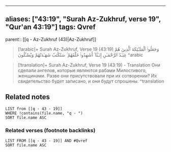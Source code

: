 
---
aliases: ["43:19", "Surah Az-Zukhruf, verse 19", "Qur'an 43:19"]
tags: Qvref
---

parent:: [[q - Az-Zukhruf (43)|Az-Zukhruf]]

> [!arabic]+ Surah Az-Zukhruf, Verse 19 (43:19)
> <span class="quran-arabic">وَجَعَلُوا۟ ٱلْمَلَـٰٓئِكَةَ ٱلَّذِينَ هُمْ عِبَـٰدُ ٱلرَّحْمَـٰنِ إِنَـٰثًا ۚ أَشَهِدُوا۟ خَلْقَهُمْ ۚ سَتُكْتَبُ شَهَـٰدَتُهُمْ وَيُسْـَٔلُونَ</span>
^arabic

> [!translation]+ Surah Az-Zukhruf, Verse 19 (43:19) - Translation
> Они сделали ангелов, которые являются рабами Милостивого, женщинами. Разве они присутствовали при их сотворении? Их свидетельство будет записано, и они будут спрошены.
^translation



## Related notes
```dataview
LIST from [[q - 43 - 19]]
WHERE !contains(file.name, "q - ")
SORT file.name ASC
```

### Related verses (footnote backlinks)
```dataview
LIST FROM [[q - 43 - 19]] AND #Qvref
SORT file.name ASC
```

